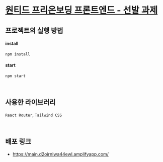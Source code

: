 # [원티드 프리온보딩 프론트엔드 - 선발 과제](https://github.com/1two13/selection-task)

## 프로젝트의 실행 방법
#### install
```
npm install
```
#### start
```
npm start
```

<br />

## 사용한 라이브러리
`React Router`, `Tailwind CSS`

<br />

## 배포 링크
* https://main.d2oirniwa44ewl.amplifyapp.com/
